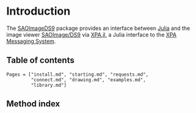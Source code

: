 # Introduction

The [SAOImageDS9](https://github.com/JuliaAstro/SAOImageDS9.jl) package
provides an interface between [Julia](http://julialang.org/) and the image
viewer [SAOImage/DS9](http://ds9.si.edu/site/Home.html) via
[XPA.jl](https://github.com/JuliaAstro/XPA.jl), a Julia interface to the [XPA
Messaging System](https://github.com/ericmandel/xpa).


## Table of contents

```@contents
Pages = ["install.md", "starting.md", "requests.md",
         "connect.md", "drawing.md", "examples.md",
         "library.md"]
```


## Method index

```@index
```
